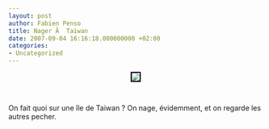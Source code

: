 ```yaml
---
layout: post
author: Fabien Penso
title: Nager Ã  Taiwan
date: 2007-09-04 16:16:18.000000000 +02:00
categories:
- Uncategorized
---
```

<p style="text-align: center"><a href="http://www.flickr.com/photos/penso/1311509311/" title="photo sharing">
<img src="http://farm2.static.flickr.com/1104/1311509311_bb8ebb2d19_m.jpg" style="border: 2px solid #000000" />
</a>

<span style="font-size: 0.9em; margin-top: 0px"><a href="http://www.flickr.com/photos/penso/1311509311/"></a>
<br clear="all" /></span>

On fait quoi sur une île de Taiwan ? On nage, évidemment, et on regarde les autres pecher.
